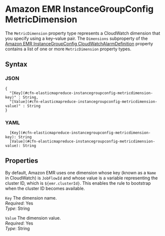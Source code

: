 # Amazon EMR InstanceGroupConfig MetricDimension<a name="aws-properties-elasticmapreduce-instancegroupconfig-metricdimension"></a>

The `MetricDimension` property type represents a CloudWatch dimension that you specify using a key–value pair\. The `Dimensions` subproperty of the [Amazon EMR InstanceGroupConfig CloudWatchAlarmDefinition](aws-properties-elasticmapreduce-instancegroupconfig-cloudwatchalarmdefinition.md) property contains a list of one or more `MetricDimension` property types\.

## Syntax<a name="w4ab1c21c10d132c22c30b5"></a>

### JSON<a name="aws-properties-elasticmapreduce-instancegroupconfig-metricdimension-syntax.json"></a>

```
{
  "[Key](#cfn-elasticmapreduce-instancegroupconfig-metricdimension-key)" : String,
  "[Value](#cfn-elasticmapreduce-instancegroupconfig-metricdimension-value)" : String
}
```

### YAML<a name="aws-properties-elasticmapreduce-instancegroupconfig-metricdimension-syntax.yaml"></a>

```
  [Key](#cfn-elasticmapreduce-instancegroupconfig-metricdimension-key): String
  [Value](#cfn-elasticmapreduce-instancegroupconfig-metricdimension-value): String
```

## Properties<a name="w4ab1c21c10d132c22c30b7"></a>

By default, Amazon EMR uses one dimension whose key \(known as a `Name` in CloudWatch\) is `JobFlowId` and whose value is a variable representing the cluster ID, which is `${emr.clusterId}`\. This enables the rule to bootstrap when the cluster ID becomes available\.

`Key`  <a name="cfn-elasticmapreduce-instancegroupconfig-metricdimension-key"></a>
The dimension name\.  
*Required*: Yes  
*Type*: String

`Value`  <a name="cfn-elasticmapreduce-instancegroupconfig-metricdimension-value"></a>
The dimension value\.  
*Required*: Yes  
*Type*: String
